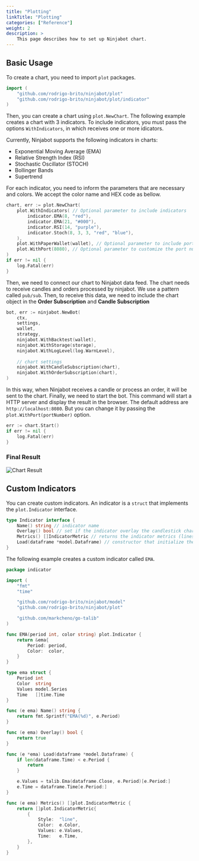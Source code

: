```yaml
---
title: "Plotting"
linkTitle: "Plotting"
categories: ["Reference"]
weight: 2
description: >
    This page describes how to set up Ninjabot chart.
---
```


## Basic Usage

To create a chart, you need to import `plot` packages.

```go
import (
	"github.com/rodrigo-brito/ninjabot/plot"
	"github.com/rodrigo-brito/ninjabot/plot/indicator"
)
```

Then, you can create a chart using `plot.NewChart`. The following example creates a chart with 3 indicators. To include indicators, you must pass the options `WithIndicators`, in which receives one or more idicators.

Currently, Ninjabot supports the following indicators in charts:

- Exponential Moving Average (EMA)
- Relative Strength Index (RSI)
- Stochastic Oscillator (STOCH)
- Bollinger Bands
- Supertrend

For each indicator, you need to inform the parameters that are necessary and colors. We accept the color name and HEX code as bellow.
```go
chart, err := plot.NewChart(
	plot.WithIndicators( // Optional parameter to include indicators
        indicator.EMA(8, "red"),
        indicator.EMA(21, "#000"),
        indicator.RSI(14, "purple"),
        indicator.Stoch(8, 3, 3, "red", "blue"),
    ),
    plot.WithPaperWallet(wallet), // Optional parameter to include portfolio results (drawdown, equity evolution, etc)
    plot.WithPort(8080), // Optional parameter to customize the port number
)
if err != nil {
    log.Fatal(err)
}
```

Then, we need to connect our chart to Ninjabot data feed. The chart needs to receive candles and orders processed by ninjabot. We use a pattern called `pub/sub`. Then, to receive this data, we need to include the chart object in the **Order Subscription** and **Candle Subscription**

```go
bot, err := ninjabot.NewBot(
    ctx,
    settings,
    wallet,
    strategy,
    ninjabot.WithBacktest(wallet),
    ninjabot.WithStorage(storage),
    ninjabot.WithLogLevel(log.WarnLevel),
    
    // chart settings
    ninjabot.WithCandleSubscription(chart),
    ninjabot.WithOrderSubscription(chart),
)
```

In this way, when Ninjabot receives a candle or process an order, it will be sent to the chart. Finally, we need to start the bot. This command will start a HTTP server and display the result in the browser.
The default address are `http://localhost:8080`. But you can change it by passing the `plot.WithPort(portNumber)` option.

```go
err := chart.Start()
if err != nil {
    log.Fatal(err)
}
```

### Final Result

![Chart Result](https://user-images.githubusercontent.com/7620947/150690553-1d1db358-2b05-42eb-8909-2bf254a2460b.png)

## Custom Indicators

You can create custom indicators. An indicator is a `struct` that implements the `plot.Indicator` interface.

```go
type Indicator interface {
	Name() string // indicator name
	Overlay() bool // set if the indicator overlay the candlestick chart
	Metrics() []IndicatorMetric // returns the indicator metrics (lines, bars, etc) and styles
	Load(dataframe *model.Dataframe) // constructor that initialize the indicator with a dataframe
}
```

The following example creates a custom indicator called `EMA`.

```go
package indicator

import (
	"fmt"
	"time"

	"github.com/rodrigo-brito/ninjabot/model"
	"github.com/rodrigo-brito/ninjabot/plot"

	"github.com/markcheno/go-talib"
)

func EMA(period int, color string) plot.Indicator {
	return &ema{
		Period: period,
		Color:  color,
	}
}

type ema struct {
	Period int
	Color  string
	Values model.Series
	Time   []time.Time
}

func (e ema) Name() string {
	return fmt.Sprintf("EMA(%d)", e.Period)
}

func (e ema) Overlay() bool {
	return true
}

func (e *ema) Load(dataframe *model.Dataframe) {
	if len(dataframe.Time) < e.Period {
		return
	}

	e.Values = talib.Ema(dataframe.Close, e.Period)[e.Period:]
	e.Time = dataframe.Time[e.Period:]
}

func (e ema) Metrics() []plot.IndicatorMetric {
	return []plot.IndicatorMetric{
		{
			Style:  "line",
			Color:  e.Color,
			Values: e.Values,
			Time:   e.Time,
		},
	}
}
```
